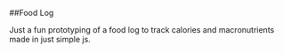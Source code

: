 ##Food Log

Just a fun prototyping of a food log to track calories and macronutrients made in just simple js.
